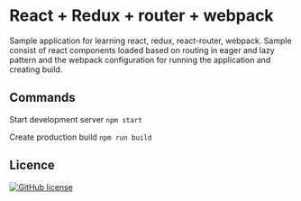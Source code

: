 # React + Redux + router + webpack

Sample application for learning react, redux, react-router, webpack. Sample consist of react components loaded based on routing in eager and lazy pattern and the webpack configuration for running the application and creating build.

## Commands

Start development server 
``` npm start ```

Create production build
``` npm run build ```

## Licence

[![GitHub license](https://img.shields.io/github/license/nimjetushar/react-redux-router-webpack-learner.svg)](https://github.com/nimjetushar/react-redux-router-webpack-learner/blob/master/LICENSE)


